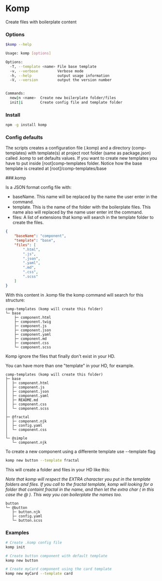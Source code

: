 # Komp

Create files with boilerplate content

### Options

```bash
$komp --help

Usage: komp [options]

Options:
  -T, --template <name> File base template
  -v, --verbose         Verbose mode
  -h, --help            output usage information
  -V, --version         output the version number
  

Commands:
  new|n <name>  Create new boilerplate folder/files
  init|i        Create config file and template folder  
```

### Install

```bash
npm -g install komp
```

### Config defaults

The scripts creates a configuration file (.komp) and a directory (comp-templates) with template(s) at project root folder (same as package.json) called .komp to set defaults values. If you want to create new templates you have to put inside [root]comp-templates folder. Notice how the base template is created at [root]/comp-templates/base

###.komp

Is a JSON format config file with:

- baseName. This name will be replaced by the name the user enter in the command.
- template. This is the name of the folder with the boilerplate files. This name also will replaced by the name user enter int the command.
- files: A list of extensions that komp will search in the template folder to create the files.

```json
{
    "baseName": "component",
    "template": "base",
    "files": [
        ".html",
        ".js",
        ".json",
        ".yaml",
        ".md",
        ".css",
        ".scss"
    ]
}
```

With this content in .komp file the komp command will search for this structure:
    
```
comp-templates (komp will create this folder)
└─ base
    ├─ component.html
    ├─ component.twig
    ├─ component.js
    ├─ component.json
    ├─ component.yaml
    ├─ component.md
    ├─ component.css
    └─ component.scss 
```

Komp ignore the files that finally don't exist in your HD.

You can have more than one "template" in your HD, for example.

```
comp-templates (komp will create this folder)
├─ base
│  ├─ component.html
│  ├─ component.js
│  ├─ component.json
│  ├─ component.yaml
│  ├─ README.md
│  ├─ component.css
│  └─ component.scss 
│
├─ @fractal
│  ├─ component.njk
│  ├─ config.yaml
│  └─ component.css 
│
└─ @simple
   └─ component.njk
```

To create a new component using a differente template use --template flag

```bash
komp new button --template fractal
```

This will create a folder and files in your HD like this:

*Note that komp will respect the EXTRA character you put in the template folders and files.
If you call to the fractal template, komp will looking for a folder that containt fractal in the name, and then let the extra char ( in this case the @ ). This way you can boilerplate the names too.*

```
button
└─ @button
   ├─ button.njk
   ├─ config.yaml
   └─ button.scss
```

### Examples

```bash
# Create .komp config file
komp init
```

```bash
# Create button component with default template
komp new button
```

```bash
# Create myCard component using the card template
komp new myCard --template card
```
